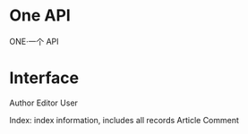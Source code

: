 # One API

ONE·一个 API

# Interface

Author
Editor
User

Index: index information, includes all records
Article
Comment

